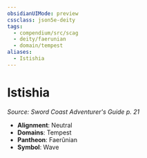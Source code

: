 ```yaml
---
obsidianUIMode: preview
cssclass: json5e-deity
tags:
  - compendium/src/scag
  - deity/faerunian
  - domain/tempest
aliases:
  - Istishia
---
```

# Istishia
*Source: Sword Coast Adventurer's Guide p. 21* 

- **Alignment**: Neutral
- **Domains**: Tempest
- **Pantheon**: Faerûnian
- **Symbol**: Wave
